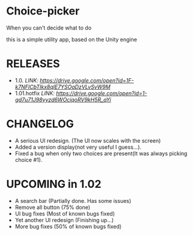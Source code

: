 # Choice-picker
When you can't decide what to do

this is a simple utility app, based on the Unity engine

# RELEASES
- 1.0. *LINK: https://drive.google.com/open?id=1F-k7NFICbTIkx8qlE7YSOaDzVLvSvW9M*
- 1.01.hotfix *LINK: https://drive.google.com/open?id=1-gd7u71J98yyzd6WOciqoRV9kH5R_aYi*

# CHANGELOG
- A serious UI redesign. (The UI now scales with the screen)
- Added a version display(not very useful I guess...).
- Fixed a bug when only two choices are present(It was always picking choice #1).

# UPCOMING in 1.02
- A search bar (Partially done. Has some issues)
- Remove all button (75% done)
- UI bug fixes (Most of known bugs fixed)
- Yet another UI redesign (Finishing up...)
- More bug fixes (50% of known bugs fixed)
